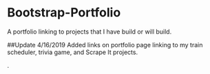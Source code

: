 # Bootstrap-Portfolio

A portfolio linking to projects that I have build or will build.

##Update 4/16/2019
Added links on portfolio page linking to my train scheduler, trivia game, and Scrape It projects.

.